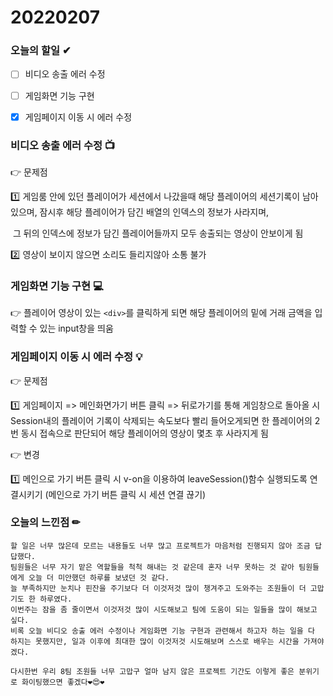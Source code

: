 # 20220207

### 오늘의 할일 ✔

- [ ] 비디오 송출 에러 수정
- [ ] 게임화면 기능 구현
- [x] 게임페이지 이동 시 에러 수정



###  

### 비디오 송출 에러 수정 📺

👉 문제점

:one: 게임룸 안에 있던 플레이어가 세션에서 나갔을때 해당 플레이어의 세션기록이 남아있으며, 잠시후 해당 플레이어가 담긴 배열의 인덱스의 정보가 사라지며,

​       그 뒤의 인덱스에 정보가 담긴 플레이어들까지 모두 송출되는 영상이 안보이게 됨

:two: 영상이 보이지 않으면 소리도 들리지않아 소통 불가



###  

### 게임화면 기능 구현 💻

👉 플레이어 영상이 있는 `<div>`를 클릭하게 되면 해당 플레이어의 밑에 거래 금액을 입력할 수 있는 input창을 띄움



###  

### 게임페이지 이동 시 에러 수정 💡

👉 문제점

:one: 게임페이지 => 메인화면가기 버튼 클릭 => 뒤로가기를 통해 게임창으로 돌아올 시 Session내의 플레이어 기록이 삭제되는 속도보다 빨리 들어오게되면 한 플레이어의 2번 동시 접속으로 판단되어 해당 플레이어의 영상이 몇초 후 사라지게 됨

👉 변경  

:one: 메인으로 가기 버튼 클릭 시 v-on을 이용하여 leaveSession()함수 실행되도록 연결시키기 (메인으로 가기 버튼 클릭 시 세션 연결 끊기) 



###  

### 오늘의 느낀점 ✏

``` 
할 일은 너무 많은데 모르는 내용들도 너무 많고 프로젝트가 마음처럼 진행되지 않아 조금 답답했다. 
팀원들은 너무 자기 맡은 역할들을 척척 해내는 것 같은데 혼자 너무 못하는 것 같아 팀원들에게 오늘 더 미안했던 하루를 보냈던 것 같다. 
늘 부족하지만 눈치나 핀잔을 주기보다 더 이것저것 많이 챙겨주고 도와주는 조원들이 더 고맙기도 한 하루였다.
이번주는 잠을 좀 줄이면서 이것저것 많이 시도해보고 팀에 도움이 되는 일들을 많이 해보고 싶다.
비록 오늘 비디오 송출 에러 수정이나 게임화면 기능 구현과 관련해서 하고자 하는 일을 다 하지는 못했지만, 일과 이후에 최대한 많이 이것저것 시도해보며 스스로 배우는 시간을 가져야겠다.

다시한번 우리 8팀 조원들 너무 고맙구 얼마 남지 않은 프로젝트 기간도 이렇게 좋은 분위기로 화이팅했으면 좋겠다❤😍❤
```

